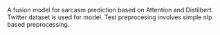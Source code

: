 A fusion model for sarcasm prediction based on Attention and Distilbert.
Twitter dataset is used for model.
Test preprocesing involves simple nlp based preprocessing.
